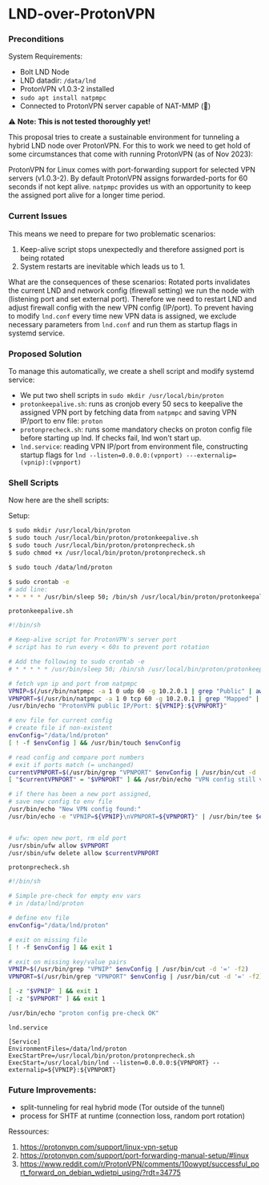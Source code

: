 # LND-over-ProtonVPN

### Preconditions
System Requirements:
- Bolt LND Node
- LND datadir: `/data/lnd`
- ProtonVPN v1.0.3-2 installed
- `sudo apt install natpmpc`
- Connected to ProtonVPN server capable of NAT-MMP (🔁)

⚠️ **Note: This is not tested thoroughly yet!**

This proposal tries to create a sustainable environment for tunneling a hybrid LND node over ProtonVPN.
For this to work we need to get hold of some circumstances that come with running ProtonVPN (as of Nov 2023):

ProtonVPN for Linux comes with port-forwarding support for selected VPN servers (v1.0.3-2). By default ProtonVPN assigns forwarded-ports for 60 seconds if not kept alive. `natpmpc` provides us with an opportunity to keep the assigned port alive for a longer time period.

### Current Issues
This means we need to prepare for two problematic scenarios:
1) Keep-alive script stops unexpectedly and therefore assigned port is being rotated
2) System restarts are inevitable which leads us to 1.

What are the consequences of these scenarios:
Rotated ports invalidates the current LND and network config (firewall setting) we run the node with (listening port and set external port). Therefore we need to restart LND and adjust firewall config with the new VPN config (IP/port). To prevent having to modify `lnd.conf` every time new VPN data is assigned, we exclude necessary parameters from `lnd.conf` and run them as startup flags in systemd service.

### Proposed Solution
To manage this automatically, we create a shell script and modify systemd service: 
- We put two shell scripts in `sudo mkdir /usr/local/bin/proton`
- `protonkeepalive.sh`: runs as cronjob every 50 secs to keepalive the assigned VPN port by fetching data from `natpmpc` and saving VPN IP/port to env file: `proton`
- `protonprecheck.sh`: runs some mandatory checks on proton config file before starting up lnd. If checks fail, lnd won't start up.
- `lnd.service`: reading VPN IP/port from environment file, constructing startup flags for `lnd --listen=0.0.0.0:(vpnport) ---externalip=(vpnip):(vpnport)`

### Shell Scripts
Now here are the shell scripts:

Setup:
```bash
$ sudo mkdir /usr/local/bin/proton
$ sudo touch /usr/local/bin/proton/protonkeepalive.sh
$ sudo touch /usr/local/bin/proton/protonprecheck.sh
$ sudo chmod +x /usr/local/bin/proton/protonprecheck.sh

$ sudo touch /data/lnd/proton

$ sudo crontab -e
# add line:
* * * * * /usr/bin/sleep 50; /bin/sh /usr/local/bin/proton/protonkeepalive.sh 2&>1 | /usr/bin/logger -t protonvpn
```

`protonkeepalive.sh`
```sh
#!/bin/sh

# Keep-alive script for ProtonVPN's server port
# script has to run every < 60s to prevent port rotation

# Add the following to sudo crontab -e
# * * * * * /usr/bin/sleep 50; /bin/sh /usr/local/bin/proton/protonkeepalive.sh 2&>1 | /usr/bin/logger -t protonvpn

# fetch vpn ip and port from natpmpc
VPNIP=$(/usr/bin/natpmpc -a 1 0 udp 60 -g 10.2.0.1 | grep "Public" | awk '{ print $5 }')
VPNPORT=$(/usr/bin/natpmpc -a 1 0 tcp 60 -g 10.2.0.1 | grep "Mapped" | awk '{ print $4 }')
/usr/bin/echo "ProtonVPN public IP/Port: ${VPNIP}:${VPNPORT}"

# env file for current config
# create file if non-existent
envConfig="/data/lnd/proton"
[ ! -f $envConfig ] && /usr/bin/touch $envConfig

# read config and compare port numbers
# exit if ports match (= unchanged)
currentVPNPORT=$(/usr/bin/grep "VPNPORT" $envConfig | /usr/bin/cut -d '=' -f2)
[ "$currentVPNPORT" = "$VPNPORT" ] && /usr/bin/echo "VPN config still valid" && exit 0

# if there has been a new port assigned,
# save new config to env file
/usr/bin/echo "New VPN config found:"
/usr/bin/echo -e "VPNIP=${VPNIP}\nVPNPORT=${VPNPORT}" | /usr/bin/tee $envConfig


# ufw: open new port, rm old port
/usr/sbin/ufw allow $VPNPORT
/usr/sbin/ufw delete allow $currentVPNPORT

```

`protonprecheck.sh`
```sh
#!/bin/sh

# Simple pre-check for empty env vars
# in /data/lnd/proton

# define env file
envConfig="/data/lnd/proton"

# exit on missing file
[ ! -f $envConfig ] && exit 1

# exit on missing key/value pairs
VPNIP=$(/usr/bin/grep "VPNIP" $envConfig | /usr/bin/cut -d '=' -f2)
VPNPORT=$(/usr/bin/grep "VPNPORT" $envConfig | /usr/bin/cut -d '=' -f2)

[ -z "$VPNIP" ] && exit 1
[ -z "$VPNPORT" ] && exit 1

/usr/bin/echo "proton config pre-check OK"
```

`lnd.service`
```
[Service]
EnvironmentFiles=/data/lnd/proton
ExecStartPre=/usr/local/bin/proton/protonprecheck.sh
ExecStart=/usr/local/bin/lnd --listen=0.0.0.0:${VPNPORT} --externalip=${VPNIP}:${VPNPORT}
```

### Future Improvements:
- split-tunneling for real hybrid mode (Tor outside of the tunnel)
- process for SHTF at runtime (connection loss, random port rotation)

Ressources:
1. https://protonvpn.com/support/linux-vpn-setup
2. https://protonvpn.com/support/port-forwarding-manual-setup/#linux
3. https://www.reddit.com/r/ProtonVPN/comments/10owypt/successful_port_forward_on_debian_wdietpi_using/?rdt=34775
